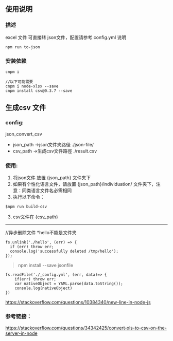 
## 使用说明
### 描述
excel 文件 可直接转 json文件，配置请参考 config.yml 说明
```
npm run to-json
```
### 安装依赖
```
cnpm i 

//以下可能需要
cnpm i node-xlsx --save
cnpm install csv@0.3.7 --save
```

## 生成csv 文件  
###  config:
json_convert_csv    
-  json_path ->json文件夹路径 ./json-file/
-  csv_path  ->生成csv文件路徑 ./result.csv  

### 使用:

1) 将json文件 放置 {json_path} 文件夹下
2) 如果有个性化语言文件，请放置 {json_path}/individuation/ 文件夹下，注意：同类语言文件名必需相同  
3) 执行以下命令：
```
$npm run build-csv  
```
3) csv文件在 {csv_path}

---

//异步删除文件 *hello不能是文件夹
```
fs.unlink('./hello', (err) => {
  if (err) throw err;
  console.log('successfully deleted /tmp/hello');
});
```

> npm install --save jsonfile

```
fs.readFile('./_config.yml', (err, data)=> {
    if(err) throw err;
    var nativeObject = YAML.parse(data.toString());
    console.log(nativeObject)
})
```

https://stackoverflow.com/questions/10384340/new-line-in-node-js



### 参考链接：
https://stackoverflow.com/questions/34342425/convert-xls-to-csv-on-the-server-in-node